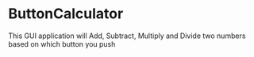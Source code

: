 # ButtonCalculator
This GUI application will Add, Subtract, Multiply and Divide two numbers based on which button you push
